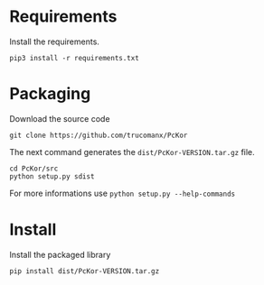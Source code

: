# Requirements
Install the requirements.

    pip3 install -r requirements.txt

# Packaging

Download the source code

    git clone https://github.com/trucomanx/PcKor

The next command generates the `dist/PcKor-VERSION.tar.gz` file.

    cd PcKor/src
    python setup.py sdist

For more informations use `python setup.py --help-commands`

# Install 

Install the packaged library

    pip install dist/PcKor-VERSION.tar.gz
